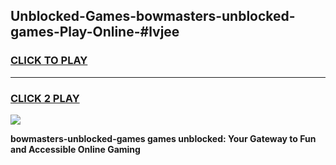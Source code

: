 
## Unblocked-Games-bowmasters-unblocked-games-Play-Online-#lvjee
<h3>
<a href="https://premium.freeplayer.one?title=bowmasters-unblocked-games&ref=27F">CLICK TO PLAY</a></h3>
<hr>

<h3>
<a href="https://premium.freeplayer.one?title=bowmasters-unblocked-games&ref=27F">CLICK 2 PLAY</a>
  
</h3>

<a href="https://premium.freeplayer.one?title=bowmasters-unblocked-games&ref=27F"><img src="https://clearcache.store/games.png"></a>


**bowmasters-unblocked-games games unblocked: Your Gateway to Fun and Accessible Online Gaming**
